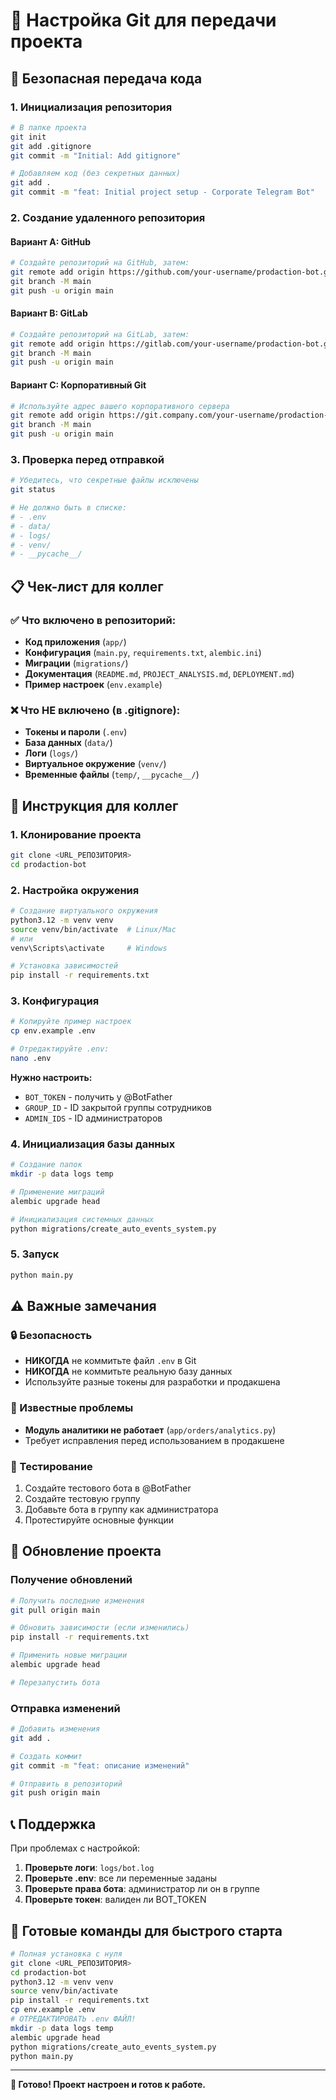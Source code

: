 # 📁 Настройка Git для передачи проекта

## 🔐 Безопасная передача кода

### 1. Инициализация репозитория

```bash
# В папке проекта
git init
git add .gitignore
git commit -m "Initial: Add gitignore"

# Добавляем код (без секретных данных)
git add .
git commit -m "feat: Initial project setup - Corporate Telegram Bot"
```

### 2. Создание удаленного репозитория

#### Вариант A: GitHub
```bash
# Создайте репозиторий на GitHub, затем:
git remote add origin https://github.com/your-username/prodaction-bot.git
git branch -M main
git push -u origin main
```

#### Вариант B: GitLab
```bash
# Создайте репозиторий на GitLab, затем:
git remote add origin https://gitlab.com/your-username/prodaction-bot.git
git branch -M main
git push -u origin main
```

#### Вариант C: Корпоративный Git
```bash
# Используйте адрес вашего корпоративного сервера
git remote add origin https://git.company.com/your-username/prodaction-bot.git
git branch -M main
git push -u origin main
```

### 3. Проверка перед отправкой

```bash
# Убедитесь, что секретные файлы исключены
git status

# Не должно быть в списке:
# - .env
# - data/
# - logs/
# - venv/
# - __pycache__/
```

## 📋 Чек-лист для коллег

### ✅ Что включено в репозиторий:

- **Код приложения** (`app/`)
- **Конфигурация** (`main.py`, `requirements.txt`, `alembic.ini`)
- **Миграции** (`migrations/`)  
- **Документация** (`README.md`, `PROJECT_ANALYSIS.md`, `DEPLOYMENT.md`)
- **Пример настроек** (`env.example`)

### ❌ Что НЕ включено (в .gitignore):

- **Токены и пароли** (`.env`)
- **База данных** (`data/`)
- **Логи** (`logs/`)
- **Виртуальное окружение** (`venv/`)
- **Временные файлы** (`temp/`, `__pycache__/`)

## 🚀 Инструкция для коллег

### 1. Клонирование проекта

```bash
git clone <URL_РЕПОЗИТОРИЯ>
cd prodaction-bot
```

### 2. Настройка окружения

```bash
# Создание виртуального окружения
python3.12 -m venv venv
source venv/bin/activate  # Linux/Mac
# или
venv\Scripts\activate     # Windows

# Установка зависимостей
pip install -r requirements.txt
```

### 3. Конфигурация

```bash
# Копируйте пример настроек
cp env.example .env

# Отредактируйте .env:
nano .env
```

**Нужно настроить:**
- `BOT_TOKEN` - получить у @BotFather
- `GROUP_ID` - ID закрытой группы сотрудников
- `ADMIN_IDS` - ID администраторов

### 4. Инициализация базы данных

```bash
# Создание папок
mkdir -p data logs temp

# Применение миграций
alembic upgrade head

# Инициализация системных данных
python migrations/create_auto_events_system.py
```

### 5. Запуск

```bash
python main.py
```

## ⚠️ Важные замечания

### 🔒 Безопасность
- **НИКОГДА** не коммитьте файл `.env` в Git
- **НИКОГДА** не коммитьте реальную базу данных
- Используйте разные токены для разработки и продакшена

### 🐛 Известные проблемы
- **Модуль аналитики не работает** (`app/orders/analytics.py`)
- Требует исправления перед использованием в продакшене

### 📱 Тестирование
1. Создайте тестового бота в @BotFather
2. Создайте тестовую группу
3. Добавьте бота в группу как администратора
4. Протестируйте основные функции

## 🔄 Обновление проекта

### Получение обновлений

```bash
# Получить последние изменения
git pull origin main

# Обновить зависимости (если изменились)
pip install -r requirements.txt

# Применить новые миграции
alembic upgrade head

# Перезапустить бота
```

### Отправка изменений

```bash
# Добавить изменения
git add .

# Создать коммит
git commit -m "feat: описание изменений"

# Отправить в репозиторий
git push origin main
```

## 📞 Поддержка

При проблемах с настройкой:

1. **Проверьте логи**: `logs/bot.log`
2. **Проверьте .env**: все ли переменные заданы
3. **Проверьте права бота**: администратор ли он в группе
4. **Проверьте токен**: валиден ли BOT_TOKEN

## 🎯 Готовые команды для быстрого старта

```bash
# Полная установка с нуля
git clone <URL_РЕПОЗИТОРИЯ>
cd prodaction-bot
python3.12 -m venv venv
source venv/bin/activate
pip install -r requirements.txt
cp env.example .env
# ОТРЕДАКТИРОВАТЬ .env ФАЙЛ!
mkdir -p data logs temp
alembic upgrade head
python migrations/create_auto_events_system.py
python main.py
```

---

**🎉 Готово! Проект настроен и готов к работе.** 